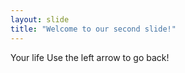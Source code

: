 ```yaml
---
layout: slide
title: "Welcome to our second slide!"
---
```

Your life
Use the left arrow to go back!
